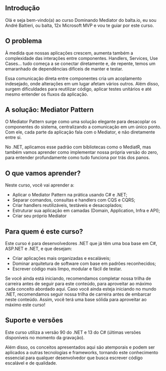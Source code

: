## Introdução
Olá e seja bem-vindo(a) ao curso Dominando Mediator do balta.io, eu sou André Baltieri, ou balta, 12x Microsoft MVP e vou te guiar por este curso.

## O problema
À medida que nossas aplicações crescem, aumenta também a complexidade das interações entre componentes. Handlers, Services, Use Cases… tudo começa a se conectar diretamente e, de repente, temos um emaranhado de dependências difíceis de manter e testar.

Essa comunicação direta entre componentes cria um acoplamento indesejado, onde alterações em um lugar afetam vários outros. Além disso, surgem dificuldades para reutilizar código, aplicar testes unitários e até mesmo entender os fluxos da aplicação.

## A solução: Mediator Pattern
O Mediator Pattern surge como uma solução elegante para desacoplar os componentes do sistema, centralizando a comunicação em um único ponto. Com ele, cada parte da aplicação fala com o Mediator, e não diretamente entre si.

No .NET, aplicamos esse padrão com bibliotecas como o MediatR, mas também vamos aprender como implementar nossa própria versão do zero, para entender profundamente como tudo funciona por trás dos panos.

## O que vamos aprender?
Neste curso, você vai aprender a:
- Aplicar o Mediator Pattern na prática usando C# e .NET;
- Separar comandos, consultas e handlers com CQS e CQRS;
- Criar handlers reutilizáveis, testáveis e desacoplados;
- Estruturar sua aplicação em camadas (Domain, Application, Infra e API);
- Criar seu próprio Mediator

## Para quem é este curso?
Este curso é para desenvolvedores .NET que já têm uma boa base em C#, ASP.NET e .NET, e que desejam:
- Criar aplicações mais organizadas e escaláveis;
- Dominar arquitetura de software com base em padrões reconhecidos;
- Escrever código mais limpo, modular e fácil de testar.

Se você ainda está iniciando, recomendamos completar nossa trilha de carreira antes de seguir para este conteúdo, para aproveitar ao máximo cada conceito abordado aqui.
Caso você ainda esteja iniciando no mundo .NET, recomendamos seguir nossa trilha de carreira antes de embarcar neste conteúdo. Assim, você terá uma base sólida para aproveitar ao máximo este curso!

## Suporte e versões
Este curso utiliza a versão 90 do .NET e 13 do C# (últimas versões disponíveis no momento da gravação).

Além disso, os conceitos apresentados aqui são atemporais e podem ser aplicados a outras tecnologias e frameworks, tornando este conhecimento essencial para qualquer desenvolvedor que busca escrever código escalável e de qualidade.
